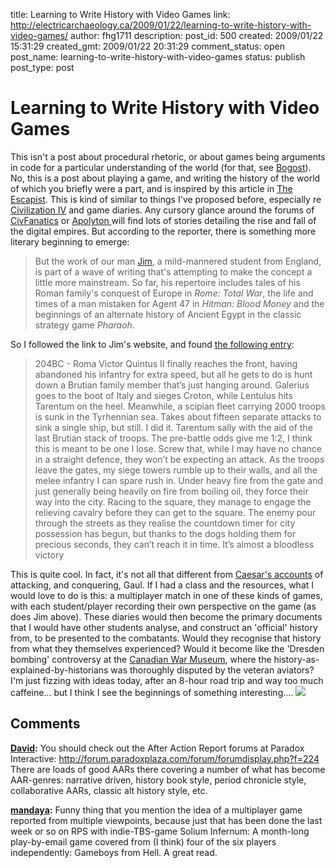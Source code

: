 title: Learning to Write History with Video Games
link: http://electricarchaeology.ca/2009/01/22/learning-to-write-history-with-video-games/
author: fhg1711
description: 
post_id: 500
created: 2009/01/22 15:31:29
created_gmt: 2009/01/22 20:31:29
comment_status: open
post_name: learning-to-write-history-with-video-games
status: publish
post_type: post

# Learning to Write History with Video Games

This isn't a post about procedural rhetoric, or about games being arguments in code for a particular understanding of the world (for that, see [Bogost](http://www.bogost.com/)). No, this is a post about playing a game, and writing the history of the world of which you briefly were a part, and is inspired by this article in [The Escapist](http://www.escapistmagazine.com/articles/view/issues/issue_185/5674-Story-Time-with-Agent-47). This is kind of similar to things I've proposed before, especially re[ Civilization IV](http://electricarchaeologist.wordpress.com/2007/11/14/rubric-for-assessing-historical-scenario-building-for-civilization/) and game diaries. Any cursory glance around the forums of [CivFanatics](http://www.civfanatics.com/) or [Apolyton ](http://apolyton.net/)will find lots of stories detailing the rise and fall of the digital empires. But according to the reporter, there is something more literary beginning to emerge: 

> But the work of our man [Jim](http://houseofjimius.wordpress.com/), a mild-mannered student from England, is part of a wave of writing that's attempting to make the concept a little more mainstream. So far, his repertoire includes tales of his Roman family's conquest of Europe in _Rome: Total War_, the life and times of a man mistaken for Agent 47 in _Hitman: Blood Money_ and the beginnings of an alternate history of Ancient Egypt in the classic strategy game _Pharaoh_.

So I followed the link to Jim's website, and found [the following entry](http://houseofjimius.wordpress.com/2008/12/18/chapter-xvi-204bc/): 

> 204BC - Roma Victor Quintus II finally reaches the front, having abandoned his infantry for extra speed, but all he gets to do is hunt down a Brutian family member that’s just hanging around. Galerius goes to the boot of Italy and sieges Croton, while Lentulus hits Tarentum on the heel. Meanwhile, a scipian fleet carrying 2000 troops is sunk in the Tyrhennian sea. Takes about fifteen separate attacks to sink a single ship, but still. I did it. Tarentum sally with the aid of the last Brutian stack of troops. The pre-battle odds give me 1:2, I think this is meant to be one I lose. Screw that, while I may have no chance in a straight defence, they won’t be expecting an attack. As the troops leave the gates, my siege towers rumble up to their walls, and all the melee infantry I can spare rush in. Under heavy fire from the gate and just generally being heavily on fire from boiling oil, they force their way into the city. Racing to the square, they manage to engage the relieving cavalry before they can get to the square. The enemy pour through the streets as they realise the countdown timer for city possession has begun, but thanks to the dogs holding them for precious seconds, they can’t reach it in time. It’s almost a bloodless victory

This is quite cool. In fact, it's not all that different from [Caesar's accounts](http://classics.mit.edu/Caesar/gallic.html) of attacking, and conquering, Gaul. If I had a class and the resources, what I would love to do is this: a multiplayer match in one of these kinds of games, with each student/player recording their own perspective on the game (as does Jim above). These diaries would then become the primary documents that I would have other students analyse, and construct an 'official' history from, to be presented to the combatants. Would they recognise that history from what they themselves experienced? Would it become like the 'Dresden bombing' controversy at the [Canadian War Museum](http://en.wikipedia.org/wiki/Canadian_War_Museum), where the history-as-explained-by-historians was thoroughly disputed by the veteran aviators? I'm just fizzing with ideas today, after an 8-hour road trip and way too much caffeine... but I think I see the beginnings of something interesting.... ![](http://farm1.static.flickr.com/45/190644696_51bc1949ba_o.gif)

## Comments

**[David](#1800 "2009-01-22 16:28:06"):** You should check out the After Action Report forums at Paradox Interactive: http://forum.paradoxplaza.com/forum/forumdisplay.php?f=224 There are loads of good AARs there covering a number of what has become AAR-genres: narrative driven, history book style, period chronicle style, collaborative AARs, classic alt history style, etc.

**[mandaya](#2592 "2010-01-22 10:06:18"):** Funny thing that you mention the idea of a multiplayer game reported from multiple viewpoints, because just that has been done the last week or so on RPS with indie-TBS-game Solium Infernum: A month-long play-by-email game covered from (I think) four of the six players independently: Gameboys from Hell. A great read.


